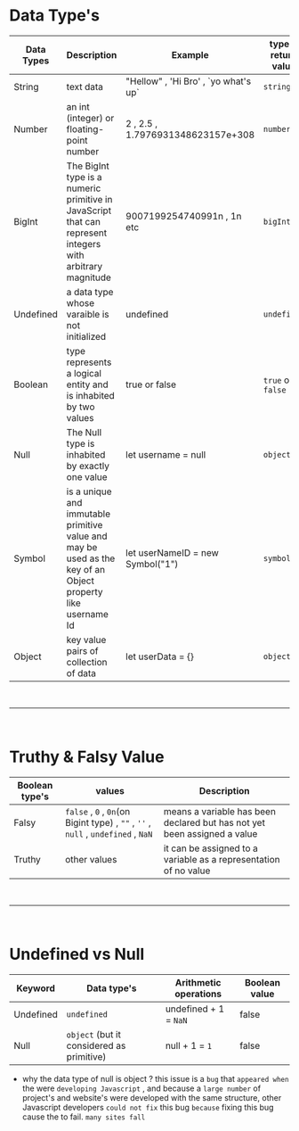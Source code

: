 # Data Type's

| Data Types | Description                                                                                                 | Example                               | typeof return value |
| ---------- | ----------------------------------------------------------------------------------------------------------- | ------------------------------------- | ------------------- |
| String     | text data                                                                                                   | "Hellow" , 'Hi Bro' , \`yo what's up` | `string`            |
| Number     | an int (integer) or floating-point number                                                                   | 2 , 2.5 , 1.7976931348623157e+308     | `number`            |
| BigInt     | The BigInt type is a numeric primitive in JavaScript that can represent integers with arbitrary magnitude   | 9007199254740991n , 1n etc            | `bigInt`            |
| Undefined  | a data type whose varaible is not initialized                                                               | undefined                             | `undefined`         |
| Boolean    | type represents a logical entity and is inhabited by two values                                             | true or false                         | `true` or `false`   |
| Null       | The Null type is inhabited by exactly one value                                                             | let username = null                   | `object`            |
| Symbol     | is a unique and immutable primitive value and may be used as the key of an Object property like username Id | let userNameID = new Symbol("1")      | `symbol`            |
| Object     | key value pairs of collection of data                                                                       | let userData = {}                     | `object`            |

<br/>
<hr/>
<br/>

# Truthy & Falsy Value

| Boolean type's | values                                                                            | Description                                                              |
| -------------- | --------------------------------------------------------------------------------- | ------------------------------------------------------------------------ |
| Falsy          | `false` , `0` , `0n`(on Bigint type) , `""` , `''` , `null` , `undefined` , `NaN` | means a variable has been declared but has not yet been assigned a value |
| Truthy         | other values                                                                      | it can be assigned to a variable as a representation of no value         |

<br/>
<hr/>
<br/>

# Undefined vs Null

| Keyword   | Data type's                               | Arithmetic operations | Boolean value |
| --------- | ----------------------------------------- | --------------------- | ------------- |
| Undefined | `undefined`                               | undefined + 1 = `NaN` | false         |
| Null      | `object` (but it considered as primitive) | null + 1 = `1`        | false         |

- why the data type of null is object ? this issue is a `bug` that `appeared when` the were `developing Javascript` , and because a `large number` of project's and website's were developed with the same structure, other Javascript developers `could not fix` this bug `because` fixing this bug cause the to fail. `many sites fall`
